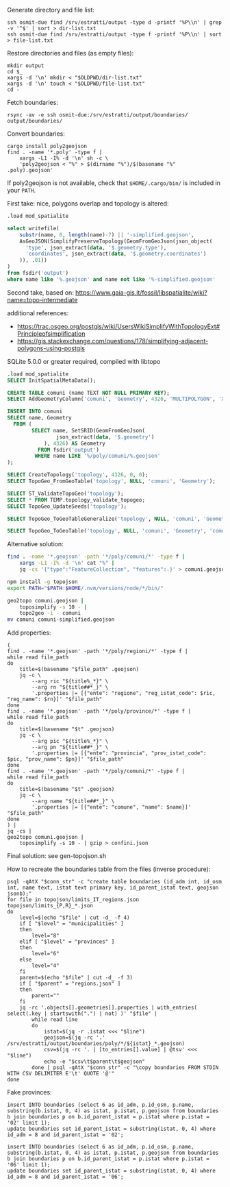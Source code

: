 Generate directory and file list:

```
ssh osmit-due find /srv/estratti/output -type d -printf '%P\\n' | grep -v '^$' | sort > dir-list.txt
ssh osmit-due find /srv/estratti/output -type f -printf '%P\\n' | sort > file-list.txt
```

Restore directories and files (as empty files):

```
mkdir output
cd $_
xargs -d '\n' mkdir < "$OLDPWD/dir-list.txt"
xargs -d '\n' touch < "$OLDPWD/file-list.txt"
cd -
```

Fetch boundaries:

```
rsync -av -e ssh osmit-due:/srv/estratti/output/boundaries/ output/boundaries/
```

Convert boundaries:

```
cargo install poly2geojson
find . -name '*.poly' -type f |
    xargs -L1 -I% -d '\n' sh -c \
    'poly2geojson < "%" > $(dirname "%")/$(basename "%" .poly).geojson'
```

If poly2geojson is not available, check that `$HOME/.cargo/bin/` is included in your `PATH`.


First take: nice, polygons overlap and topology is altered:

```sql
.load mod_spatialite

select writefile(
    substr(name, 0, length(name)-7) || '-simplified.geojson',
    AsGeoJSON(SimplifyPreserveTopology(GeomFromGeoJson(json_object(
      'type', json_extract(data, '$.geometry.type'),
      'coordinates', json_extract(data, '$.geometry.coordinates')
    )), .01))
)
from fsdir('output')
where name like '%.geojson' and name not like '%-simplified.geojson'
```


Second take, based on: https://www.gaia-gis.it/fossil/libspatialite/wiki?name=topo-intermediate

additional references:
- https://trac.osgeo.org/postgis/wiki/UsersWikiSimplifyWithTopologyExt#Principleofsimplification
- https://gis.stackexchange.com/questions/178/simplifying-adjacent-polygons-using-postgis


SQLite 5.0.0 or greater required, compiled with libtopo
```sql
.load mod_spatialite
SELECT InitSpatialMetaData();

CREATE TABLE comuni (name TEXT NOT NULL PRIMARY KEY);
SELECT AddGeometryColumn('comuni', 'Geometry', 4326, 'MULTIPOLYGON', 'XY');

INSERT INTO comuni
SELECT name, Geometry
  FROM (
        SELECT name, SetSRID(GeomFromGeoJson(
                json_extract(data, '$.geometry')
            ), 4326) AS Geometry
          FROM fsdir('output')
         WHERE name LIKE '%/poly/comuni/%.geojson'
);

SELECT CreateTopology('topology', 4326, 0, 0);
SELECT TopoGeo_FromGeoTable('topology', NULL, 'comuni', 'Geometry');

SELECT ST_ValidateTopoGeo('topology');
SELECT * FROM TEMP.topology_validate_topogeo;
SELECT TopoGeo_UpdateSeeds('topology');

SELECT TopoGeo_ToGeoTableGeneralize('topology', NULL, 'comuni', 'Geometry', 'comuni_simplified_100m', 0.001);

SELECT TopoGeo_ToGeoTable('topology', NULL, 'comuni', 'Geometry', 'comuni_from_topo');
```

Alternative solution:

```sh
find . -name '*.geojson' -path '*/poly/comuni/*' -type f |
    xargs -L1 -I% -d '\n' cat "%" |
    jq -cs '{"type":"FeatureCollection", "features":.}' > comuni.geojson

npm install -g topojson
export PATH="$PATH:$HOME/.nvm/versions/node/*/bin/"

geo2topo comuni.geojson |
    toposimplify -s 10 - |
    topo2geo -i - comuni
mv comuni comuni-simplified.geojson
```

Add properties:

```
(
find . -name '*.geojson' -path '*/poly/regioni/*' -type f |
while read file_path
do
    title=$(basename "$file_path" .geojson)
    jq -c \
        --arg ric "${title%_*}" \
        --arg rn "${title##*_}" \
        '.properties |= [{"ente": "regione", "reg_istat_code": $ric, "reg_name": $rn}]' "$file_path"
done
find . -name '*.geojson' -path '*/poly/province/*' -type f |
while read file_path
do
    title=$(basename "$t" .geojson)
    jq -c \
        --arg pic "${title%_*}" \
        --arg pn "${title##*_}" \
        '.properties |= [{"ente": "provincia", "prov_istat_code": $pic, "prov_name": $pn}]' "$file_path"
done
find . -name '*.geojson' -path '*/poly/comuni/*' -type f |
while read file_path
do
    title=$(basename "$t" .geojson)
    jq -c \
        --arg name "${title##*_}" \
        '.properties |= [{"ente": "comune", "name": $name}]' "$file_path"
done
) |
jq -cs |
geo2topo comuni.geojson |
    toposimplify -s 10 - | gzip > confini.json
```

Final solution: see gen-topojson.sh

How to recreate the boundaries table from the files (inverse procedure):

```
psql -qAtX "$conn_str" -c "create table boundaries (id_adm int, id_osm int, name text, istat text primary key, id_parent_istat text, geojson jsonb);"
for file in topojson/limits_IT_regions.json topojson/limits_{P,R}_*.json
do
    level=$(echo "$file" | cut -d_ -f 4)
    if [ "$level" = "municipalities" ]
    then
        level="8"
    elif [ "$level" = "provinces" ]
    then
        level="6"
    else
        level="4"
    fi
    parent=$(echo "$file" | cut -d_ -f 3)
    if [ "$parent" = "regions.json" ]
    then
        parent=""
    fi
    jq -rc '.objects[].geometries[].properties | with_entries( select(.key | startswith(".") | not) )' "$file" |
        while read line
        do
            istat=$(jq -r .istat <<< "$line")
            geojson=$(jq -rc '.' /srv/estratti/output/boundaries/poly/*/${istat}_*.geojson)
            csv=$(jq -rc '. | [to_entries[].value] | @tsv' <<< "$line")
            echo -e "$csv\t$parent\t$geojson"
        done | psql -qAtX "$conn_str" -c "\copy boundaries FROM STDIN WITH CSV DELIMITER E'\t' QUOTE '@'"
done
```

Fake provinces:

```
insert INTO boundaries (select 6 as id_adm, p.id_osm, p.name, substring(b.istat, 0, 4) as istat, p.istat, p.geojson from boundaries b join boundaries p on b.id_parent_istat = p.istat where p.istat = '02' limit 1);
update boundaries set id_parent_istat = substring(istat, 0, 4) where id_adm = 8 and id_parent_istat = '02';

insert INTO boundaries (select 6 as id_adm, p.id_osm, p.name, substring(b.istat, 0, 4) as istat, p.istat, p.geojson from boundaries b join boundaries p on b.id_parent_istat = p.istat where p.istat = '06' limit 1);
update boundaries set id_parent_istat = substring(istat, 0, 4) where id_adm = 8 and id_parent_istat = '06';
```
